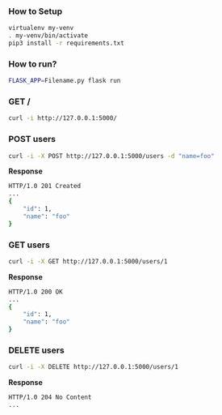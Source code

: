 ### How to Setup

```sh
virtualenv my-venv
. my-venv/bin/activate
pip3 install -r requirements.txt
```

### How to run?
```sh
FLASK_APP=Filename.py flask run
```

### GET /

```sh
curl -i http://127.0.0.1:5000/
```

### POST users

```sh
curl -i -X POST http://127.0.0.1:5000/users -d "name=foo"
```

__Response__

```sh
HTTP/1.0 201 Created
...
{
    "id": 1,
    "name": "foo"
}
```

### GET users

```sh
curl -i -X GET http://127.0.0.1:5000/users/1 
```

__Response__

```sh
HTTP/1.0 200 OK
...
{
    "id": 1,
    "name": "foo"
}
```

### DELETE users

```sh
curl -i -X DELETE http://127.0.0.1:5000/users/1 
```

__Response__

```sh
HTTP/1.0 204 No Content
...
```